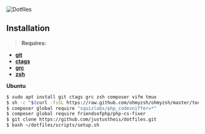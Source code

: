 ![Dotfiles](https://user-images.githubusercontent.com/7760415/72578616-d3746980-38d6-11ea-94a4-c9a11b0961b0.gif)
## Installation
> **Requires:**
- **[git](https://git-scm.com)**
- **[ctags](http://ctags.sourceforge.net)**
- **[grc](https://launchpad.net/ubuntu/+source/grc)**
- **[zsh](https://ohmyz.sh)**

**Ubuntu**
``` bash
$ sudo apt install git ctags grc zsh composer vifm tmux
$ sh -c "$(curl -fsSL https://raw.github.com/ohmyzsh/ohmyzsh/master/tools/install.sh)"
$ composer global require "squizlabs/php_codesniffer=*"
$ composer global require friendsofphp/php-cs-fixer
$ git clone https://github.com/justustheis/dotfiles.git
$ bash ~/dotfiles/scripts/setup.sh
```
